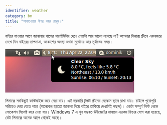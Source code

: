 ```yaml
---
identifier: weather
category: bn
title: "আবহাওয়ার উপর নজর রাখুন।"
---
```


বাইরে যাওয়ার আগে জানালার পাশের থার্মোমিটার দেখে নেয়াটা আর ভালো লাগছে না? আপনার লিনাক্স স্ক্রীনে একনজরে দেখে নিন বাইরের তাপমাত্রা, আকাশের অবস্থা অথবা সুর্যোদয় আর সূর্যাস্তের সময়।

<img src="/img/weather.png" />

লিনাক্সে সবকিছুই কাস্টমাইজ করে নেয়া যায়। এই দরকারি টুলটা স্ক্রীনের যেকোন স্থানে রাখা যায়। চাইলে পুরোপুরি সরিয়েও দেয়া যেতে পারে (অনেকের হয়তো জানালা দিয়ে বাইরে তাকিয়ে দেখাটাই পছন্দ)। একটা সম্পূর্ণ লিস্ট থেকে লোকেশন সিলেক্ট করে দেয়া যায়। Windows 7 এ খুব সম্ভবত উইজেটের মাধ্যমে এরকম ফিচার যোগ করা হয়েছে, যেটা লিনাক্সে অনেক আগে থেকেই আছে। 




